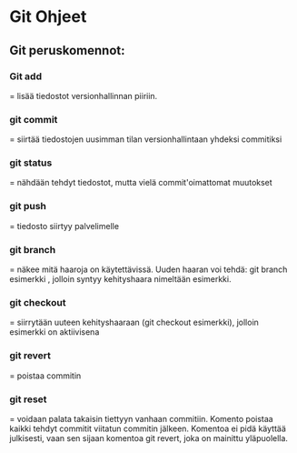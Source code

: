 
<h1>Git Ohjeet</h1>

<h2>Git peruskomennot:</h2>
<h3>Git add</h3>
= lisää tiedostot versionhallinnan piiriin. 
<h3>git commit</h3>	
= siirtää tiedostojen uusimman tilan versionhallintaan yhdeksi commitiksi
<h3>git status</h3>	
= nähdään tehdyt tiedostot, mutta vielä commit'oimattomat muutokset
<h3>git push</h3>	
= tiedosto siirtyy palvelimelle
<h3>git branch</h3>	
= näkee mitä haaroja on käytettävissä. Uuden haaran voi tehdä: git branch esimerkki , jolloin syntyy kehityshaara nimeltään esimerkki.
<h3>git checkout</h3>
= siirrytään uuteen kehityshaaraan (git checkout esimerkki), jolloin esimerkki on aktiivisena
<h3>git revert</h3>
= poistaa commitin
<h3>git reset</h3>
= voidaan palata takaisin tiettyyn vanhaan commitiin. Komento poistaa kaikki tehdyt commitit viitatun commitin jälkeen. Komentoa ei pidä käyttää julkisesti, vaan sen sijaan komentoa git revert, joka on mainittu yläpuolella.
